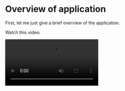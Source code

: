 ﻿# Overview of application

First, let me just give a brief overview of the application.

Watch this video:

<video src="https://youtu.be/6BwybLqMa34"></video>